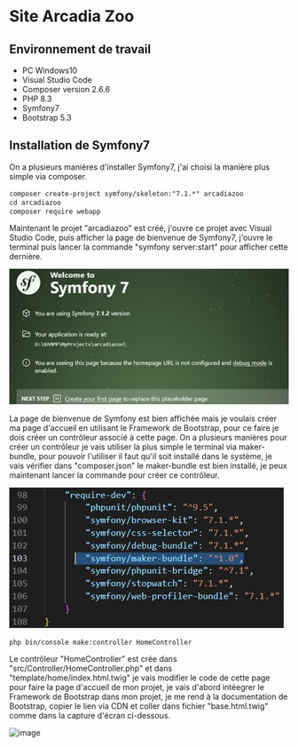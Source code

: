 # Site Arcadia Zoo
## Environnement de travail

- PC Windows10
- Visual Studio Code
- Composer version 2.6.6
- PHP 8.3
- Symfony7
- Bootstrap 5.3
  
## Installation de Symfony7
On a plusieurs manières d'installer Symfony7, j'ai choisi la manière plus simple via composer.
```
composer create-project symfony/skeleton:"7.1.*" arcadiazoo
cd arcadiazoo
composer require webapp
```
Maintenant le projet "arcadiazoo" est créé, j'ouvre ce projet avec Visual Studio Code, puis afficher la page de bienvenue de Symfony7, j'ouvre le terminal puis lancer la commande "symfony server:start"
pour afficher cette dernière.

![image](public/images/bienvenueSymfony.JPG)

La page de bienvenue de Symfony est bien affichée mais je voulais créer ma page d'accueil en utilisant le Framework de Bootstrap, pour ce faire je dois créer un contrôleur associé à cette page. On a plusieurs manières pour créer un contrôleur je vais utiliser la plus simple le terminal via maker-bundle, pour pouvoir l'utiliser il faut qu'il soit installé dans le système, je vais vérifier dans "composer.json" le maker-bundle est bien installé, je peux maintenant lancer la commande pour créer ce contrôleur.

![image](public/images/makerBundle.JPG)

```
php bin/console make:controller HomeController
```
Le contrôleur "HomeController" est crée dans "src/Controller/HomeController.php" et dans "template/home/index.html.twig" je vais modifier le code de cette page pour faire la page d'accueil de mon projet, je vais d'abord intéegrer le Framework de Bootstrap dans mon projet, je me rend à la documentation de Bootstrap, copier le lien via CDN et coller dans fichier "base.html.twig" comme dans la capture d'écran ci-dessous.

![image](public/images/intégrerBootstrap.JPG)
